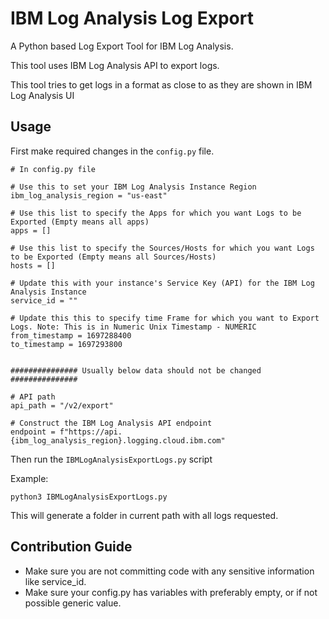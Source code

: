 # IBM Log Analysis Log Export

A Python based Log Export Tool for IBM Log Analysis.

This tool uses IBM Log Analysis API to export logs.

This tool tries to get logs in a format as close to as they are shown in IBM Log Analysis UI

## Usage

First make required changes in the `config.py` file.

    # In config.py file

    # Use this to set your IBM Log Analysis Instance Region
    ibm_log_analysis_region = "us-east"

    # Use this list to specify the Apps for which you want Logs to be Exported (Empty means all apps)
    apps = []

    # Use this list to specify the Sources/Hosts for which you want Logs to be Exported (Empty means all Sources/Hosts)
    hosts = []

    # Update this with your instance's Service Key (API) for the IBM Log Analysis Instance
    service_id = ""

    # Update this this to specify time Frame for which you want to Export Logs. Note: This is in Numeric Unix Timestamp - NUMERIC
    from_timestamp = 1697288400
    to_timestamp = 1697293800


    ############### Usually below data should not be changed  ###############

    # API path
    api_path = "/v2/export"

    # Construct the IBM Log Analysis API endpoint
    endpoint = f"https://api.{ibm_log_analysis_region}.logging.cloud.ibm.com"

Then run the `IBMLogAnalysisExportLogs.py` script

Example:

    python3 IBMLogAnalysisExportLogs.py

This will generate a folder in current path with all logs requested.

## Contribution Guide

- Make sure you are not committing code with any sensitive information like service_id.
- Make sure your config.py has variables with preferably empty, or if not possible generic value.
